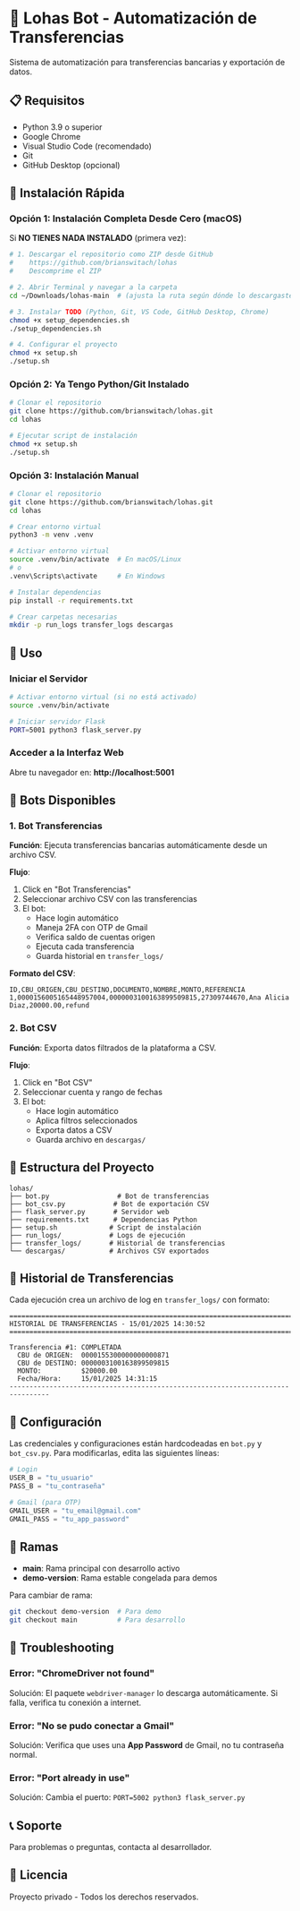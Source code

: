 # 🤖 Lohas Bot - Automatización de Transferencias

Sistema de automatización para transferencias bancarias y exportación de datos.

## 📋 Requisitos

- Python 3.9 o superior
- Google Chrome
- Visual Studio Code (recomendado)
- Git
- GitHub Desktop (opcional)

## 🚀 Instalación Rápida

### Opción 1: Instalación Completa Desde Cero (macOS)

Si **NO TIENES NADA INSTALADO** (primera vez):

```bash
# 1. Descargar el repositorio como ZIP desde GitHub
#    https://github.com/brianswitach/lohas
#    Descomprime el ZIP

# 2. Abrir Terminal y navegar a la carpeta
cd ~/Downloads/lohas-main  # (ajusta la ruta según dónde lo descargaste)

# 3. Instalar TODO (Python, Git, VS Code, GitHub Desktop, Chrome)
chmod +x setup_dependencies.sh
./setup_dependencies.sh

# 4. Configurar el proyecto
chmod +x setup.sh
./setup.sh
```

### Opción 2: Ya Tengo Python/Git Instalado

```bash
# Clonar el repositorio
git clone https://github.com/brianswitach/lohas.git
cd lohas

# Ejecutar script de instalación
chmod +x setup.sh
./setup.sh
```

### Opción 3: Instalación Manual

```bash
# Clonar el repositorio
git clone https://github.com/brianswitach/lohas.git
cd lohas

# Crear entorno virtual
python3 -m venv .venv

# Activar entorno virtual
source .venv/bin/activate  # En macOS/Linux
# o
.venv\Scripts\activate     # En Windows

# Instalar dependencias
pip install -r requirements.txt

# Crear carpetas necesarias
mkdir -p run_logs transfer_logs descargas
```

## 🎯 Uso

### Iniciar el Servidor

```bash
# Activar entorno virtual (si no está activado)
source .venv/bin/activate

# Iniciar servidor Flask
PORT=5001 python3 flask_server.py
```

### Acceder a la Interfaz Web

Abre tu navegador en: **http://localhost:5001**

## 🤖 Bots Disponibles

### 1. Bot Transferencias

**Función**: Ejecuta transferencias bancarias automáticamente desde un archivo CSV.

**Flujo**:
1. Click en "Bot Transferencias"
2. Seleccionar archivo CSV con las transferencias
3. El bot:
   - Hace login automático
   - Maneja 2FA con OTP de Gmail
   - Verifica saldo de cuentas origen
   - Ejecuta cada transferencia
   - Guarda historial en `transfer_logs/`

**Formato del CSV**:
```csv
ID,CBU_ORIGEN,CBU_DESTINO,DOCUMENTO,NOMBRE,MONTO,REFERENCIA
1,0000156005165448957004,0000003100163899509815,27309744670,Ana Alicia Diaz,20000.00,refund
```

### 2. Bot CSV

**Función**: Exporta datos filtrados de la plataforma a CSV.

**Flujo**:
1. Click en "Bot CSV"
2. Seleccionar cuenta y rango de fechas
3. El bot:
   - Hace login automático
   - Aplica filtros seleccionados
   - Exporta datos a CSV
   - Guarda archivo en `descargas/`

## 📁 Estructura del Proyecto

```
lohas/
├── bot.py                 # Bot de transferencias
├── bot_csv.py            # Bot de exportación CSV
├── flask_server.py       # Servidor web
├── requirements.txt      # Dependencias Python
├── setup.sh             # Script de instalación
├── run_logs/            # Logs de ejecución
├── transfer_logs/       # Historial de transferencias
└── descargas/           # Archivos CSV exportados
```

## 📝 Historial de Transferencias

Cada ejecución crea un archivo de log en `transfer_logs/` con formato:

```
================================================================================
HISTORIAL DE TRANSFERENCIAS - 15/01/2025 14:30:52
================================================================================

Transferencia #1: COMPLETADA
  CBU de ORIGEN:  0000155300000000000871
  CBU de DESTINO: 0000003100163899509815
  MONTO:          $20000.00
  Fecha/Hora:     15/01/2025 14:31:15
--------------------------------------------------------------------------------
```

## 🔧 Configuración

Las credenciales y configuraciones están hardcodeadas en `bot.py` y `bot_csv.py`. Para modificarlas, edita las siguientes líneas:

```python
# Login
USER_B = "tu_usuario"
PASS_B = "tu_contraseña"

# Gmail (para OTP)
GMAIL_USER = "tu_email@gmail.com"
GMAIL_PASS = "tu_app_password"
```

## 🌿 Ramas

- **main**: Rama principal con desarrollo activo
- **demo-version**: Rama estable congelada para demos

Para cambiar de rama:
```bash
git checkout demo-version  # Para demo
git checkout main          # Para desarrollo
```

## 🐛 Troubleshooting

### Error: "ChromeDriver not found"
Solución: El paquete `webdriver-manager` lo descarga automáticamente. Si falla, verifica tu conexión a internet.

### Error: "No se pudo conectar a Gmail"
Solución: Verifica que uses una **App Password** de Gmail, no tu contraseña normal.

### Error: "Port already in use"
Solución: Cambia el puerto: `PORT=5002 python3 flask_server.py`

## 📞 Soporte

Para problemas o preguntas, contacta al desarrollador.

## 📄 Licencia

Proyecto privado - Todos los derechos reservados.

